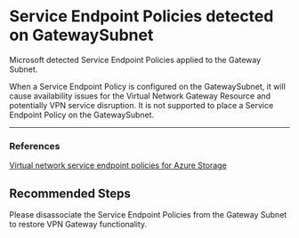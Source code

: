 <properties
pageTitle="Service Endpoint Policies detected on GatewaySubnet"
description="Service Endpoint Policies detected on GatewaySubnet"
infoBubbleText="Service Endpoint Policies detected on GatewaySubnet"
service="microsoft.network"
resource="VirtualNetworkGateway"
authors="stegag"
ms.author="stegag"
displayOrder="10"
articleId="ServiceEndpointPolicy-on-GatewaySubnet"
diagnosticScenario="ServiceEndpointPolicy-on-GatewaySubnet"
selfHelpType="Diagnostics"
supportTopicIds="4427d63a-aeb1-8a8b-434c-f93de806bd3c,ce423144-c8f2-ba63-dcf5-76ae2658b584,c66265ed-a6a1-b155-34a4-6f7116757910,caf1656c-c7d0-6086-16ca-5801f401bb7e"
resourceTags="windows"
productPesIds="16094"
cloudEnvironments="Public, Fairfax, usnat, ussec"
ownershipId="CloudNet_AzureVPNGateway"
/>
# Service Endpoint Policies detected on GatewaySubnet

<!--issueDescription-->
Microsoft detected Service Endpoint Policies applied to the Gateway Subnet.

When a Service Endpoint Policy is configured on the GatewaySubnet, it will cause availability issues for the Virtual Network Gateway Resource and potentially VPN service disruption.
It is not supported to place a Service Endpoint Policy on the GatewaySubnet.
<!--/issueDescription-->

----
### References
[Virtual network service endpoint policies for Azure Storage](https://docs.microsoft.com/azure/virtual-network/virtual-network-service-endpoint-policies-overview#limitations)


## **Recommended Steps**

Please disassociate the Service Endpoint Policies from the Gateway Subnet to restore VPN Gateway functionality.
